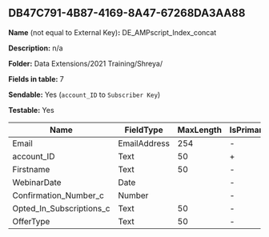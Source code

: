## DB47C791-4B87-4169-8A47-67268DA3AA88

**Name** (not equal to External Key)**:** DE_AMPscript_Index_concat

**Description:** n/a

**Folder:** Data Extensions/2021 Training/Shreya/

**Fields in table:** 7

**Sendable:** Yes (`account_ID` to `Subscriber Key`)

**Testable:** Yes

| Name | FieldType | MaxLength | IsPrimaryKey | IsNullable | DefaultValue |
| --- | --- | --- | --- | --- | --- |
| Email | EmailAddress | 254 | - | + |  |
| account_ID | Text | 50 | + | - |  |
| Firstname | Text | 50 | - | + |  |
| WebinarDate | Date |  | - | + |  |
| Confirmation_Number_c | Number |  | - | + |  |
| Opted_In_Subscriptions_c | Text | 50 | - | + |  |
| OfferType | Text | 50 | - | + |  |

